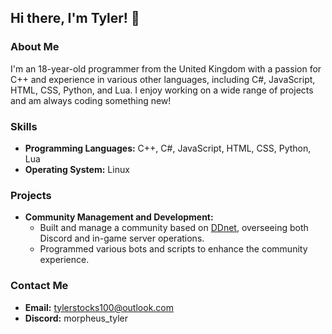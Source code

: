 ## Hi there, I'm Tyler! 👋

### About Me
I'm an 18-year-old programmer from the United Kingdom with a passion for C++ and experience in various other languages, including C#, JavaScript, HTML, CSS, Python, and Lua. I enjoy working on a wide range of projects and am always coding something new!

### Skills
- **Programming Languages:** C++, C#, JavaScript, HTML, CSS, Python, Lua
- **Operating System:** Linux

### Projects
- **Community Management and Development:** 
  - Built and manage a community based on [DDnet](https://github.com/ddnet/ddnet), overseeing both Discord and in-game server operations.
  - Programmed various bots and scripts to enhance the community experience.

### Contact Me
- **Email:** tylerstocks100@outlook.com
- **Discord:** morpheus_tyler
